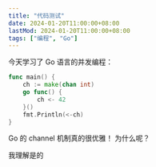 ```yaml
---
title: "代码测试"
date: 2024-01-20T11:00:00+08:00
lastMod: 2024-01-20T11:00:00+08:00
tags: ["编程", "Go"]
---
```


今天学习了 Go 语言的并发编程：

```go
func main() {
    ch := make(chan int)
    go func() {
        ch <- 42
    }()
    fmt.Println(<-ch)
}
```

Go 的 channel 机制真的很优雅！ 
为什么呢？

我理解是的